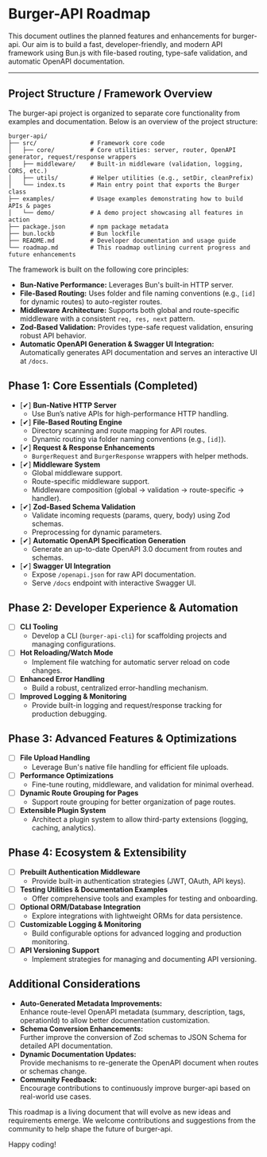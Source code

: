 # Burger-API Roadmap

This document outlines the planned features and enhancements for burger-api. Our aim is to build a fast, developer-friendly, and modern API framework using Bun.js with file-based routing, type-safe validation, and automatic OpenAPI documentation.

---

## Project Structure / Framework Overview

The burger-api project is organized to separate core functionality from examples and documentation. Below is an overview of the project structure:

```
burger-api/
├── src/               # Framework core code
│   ├── core/          # Core utilities: server, router, OpenAPI generator, request/response wrappers
│   ├── middleware/    # Built-in middleware (validation, logging, CORS, etc.)
│   ├── utils/         # Helper utilities (e.g., setDir, cleanPrefix)
│   └── index.ts       # Main entry point that exports the Burger class
├── examples/          # Usage examples demonstrating how to build APIs & pages
│   └── demo/          # A demo project showcasing all features in action
├── package.json       # npm package metadata
├── bun.lockb          # Bun lockfile
├── README.md          # Developer documentation and usage guide
└── roadmap.md         # This roadmap outlining current progress and future enhancements
```

The framework is built on the following core principles:

- **Bun-Native Performance:** Leverages Bun's built-in HTTP server.
- **File-Based Routing:** Uses folder and file naming conventions (e.g., `[id]` for dynamic routes) to auto-register routes.
- **Middleware Architecture:** Supports both global and route-specific middleware with a consistent `req, res, next` pattern.
- **Zod-Based Validation:** Provides type-safe request validation, ensuring robust API behavior.
- **Automatic OpenAPI Generation & Swagger UI Integration:** Automatically generates API documentation and serves an interactive UI at `/docs`.

## Phase 1: Core Essentials (Completed)

- [✔] **Bun-Native HTTP Server**
  - Use Bun’s native APIs for high-performance HTTP handling.
- [✔] **File-Based Routing Engine**
  - Directory scanning and route mapping for API routes.
  - Dynamic routing via folder naming conventions (e.g., `[id]`).
- [✔] **Request & Response Enhancements**
  - `BurgerRequest` and `BurgerResponse` wrappers with helper methods.
- [✔] **Middleware System**
  - Global middleware support.
  - Route-specific middleware support.
  - Middleware composition (global → validation → route-specific → handler).
- [✔] **Zod-Based Schema Validation**
  - Validate incoming requests (params, query, body) using Zod schemas.
  - Preprocessing for dynamic parameters.
- [✔] **Automatic OpenAPI Specification Generation**
  - Generate an up-to-date OpenAPI 3.0 document from routes and schemas.
- [✔] **Swagger UI Integration**
  - Expose `/openapi.json` for raw API documentation.
  - Serve `/docs` endpoint with interactive Swagger UI.

## Phase 2: Developer Experience & Automation

- [ ] **CLI Tooling**
  - Develop a CLI (`burger-api-cli`) for scaffolding projects and managing configurations.
- [ ] **Hot Reloading/Watch Mode**
  - Implement file watching for automatic server reload on code changes.
- [ ] **Enhanced Error Handling**
  - Build a robust, centralized error-handling mechanism.
- [ ] **Improved Logging & Monitoring**
  - Provide built-in logging and request/response tracking for production debugging.

## Phase 3: Advanced Features & Optimizations

- [ ] **File Upload Handling**
  - Leverage Bun's native file handling for efficient file uploads.
- [ ] **Performance Optimizations**
  - Fine-tune routing, middleware, and validation for minimal overhead.
- [ ] **Dynamic Route Grouping for Pages**
  - Support route grouping for better organization of page routes.
- [ ] **Extensible Plugin System**
  - Architect a plugin system to allow third-party extensions (logging, caching, analytics).

## Phase 4: Ecosystem & Extensibility

- [ ] **Prebuilt Authentication Middleware**
  - Provide built-in authentication strategies (JWT, OAuth, API keys).
- [ ] **Testing Utilities & Documentation Examples**
  - Offer comprehensive tools and examples for testing and onboarding.
- [ ] **Optional ORM/Database Integration**
  - Explore integrations with lightweight ORMs for data persistence.
- [ ] **Customizable Logging & Monitoring**
  - Build configurable options for advanced logging and production monitoring.
- [ ] **API Versioning Support**
  - Implement strategies for managing and documenting API versioning.

## Additional Considerations

- **Auto-Generated Metadata Improvements:**  
  Enhance route-level OpenAPI metadata (summary, description, tags, operationId) to allow better documentation customization.
- **Schema Conversion Enhancements:**  
  Further improve the conversion of Zod schemas to JSON Schema for detailed API documentation.
- **Dynamic Documentation Updates:**  
  Provide mechanisms to re-generate the OpenAPI document when routes or schemas change.
- **Community Feedback:**  
  Encourage contributions to continuously improve burger-api based on real-world use cases.

This roadmap is a living document that will evolve as new ideas and requirements emerge. We welcome contributions and suggestions from the community to help shape the future of burger-api.

Happy coding!

